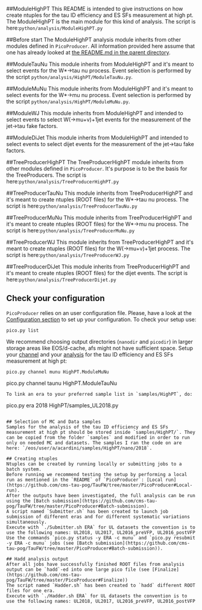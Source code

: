 ##ModuleHighPT
This README is intended to give instructions on how create ntuples for the tau ID efficiency and ES SFs measurement at high pt. The ModuleHighPT is the main module for this kind of analysis.
The script is here:`python/analysis/ModuleHighPT.py`

##Before start
The ModuleHighPT analysis module inherits from other modules defined in `PicoProducer`.
All information provided here assume that one has already looked at [the README.md in the parent directory](https://github.com/cms-tau-pog/TauFW/#taufw).

##ModuleTauNu 
This module inherits from ModuleHighPT and it's meant to select events for the W*->tau nu process.
Event selection is performed by the script `python/analysis/HighPT/ModuleTauNu.py`.

##ModuleMuNu 
This module inherits from ModuleHighPT and it's meant to select events for the W*->mu nu process.
Event selection is performed by the script `python/analysis/HighPT/ModuleMuNu.py`.

##ModuleWJ
This module inherits from ModuleHighPT and intended to select events to select W(->mu+v)+1jet events for the measurement of the jet->tau fake factors.

##ModuleDiJet
This module inherits from ModuleHighPT and intended to select events to	select dijet events for the measurement of the jet->tau fake factors.

##TreeProducerHighPT
The TreeProducerHighPT module inherits from other modules defined in `PicoProducer`.
It's purpose is to be the basis for the TreeProducers.
The script is here:`python/analysis/TreeProducerHighPT.py`

##TreeProducerTauNu
This module inherits from TreeProducerHighPT and it's meant to create ntuples (ROOT files) for the W*->tau nu process.
The script is here:`python/analysis/TreeProducerTauNu.py`

##TreeProducerMuNu
This module inherits from TreeProducerHighPT and it's meant to create ntuples (ROOT files) for the W*->mu nu process.
The script is here:`python/analysis/TreeProducerMuNu.py`

##TreeProducerWJ
This module inherits from TreeProducerHighPT and it's meant to create ntuples (ROOT files) for the W(->mu+v)+1jet process.
The script is here:`python/analysis/TreeProducerWJ.py`

##TreeProducerDiJet
This module inherits from TreeProducerHighPT and it's meant to create ntuples (ROOT files) for the dijet events.
The script is here:`python/analysis/TreeProducerDijet.py`

## Check your configuration
`PicoProducer` relies on an user configuration file. 
Please, have a look at the [Configuration section](https://github.com/cms-tau-pog/TauFW/tree/master/PicoProducer#Configuration) to set up your configuration.
To check your setup use:
```
pico.py list
```
We recommend choosing output directories (`nanodir` and `picodir`) in larger storage areas like EOS/d-cache, afs might not have sufficient space.
Setup your [channel](https://github.com/cms-tau-pog/TauFW/tree/master/PicoProducer#Skimming) and your [analysis](https://github.com/cms-tau-pog/TauFW/tree/master/PicoProducer#analysis) for the tau ID efficiency and ES SFs measurement at high pt:
```
pico.py channel munu HighPT.ModuleMuNu
```
pico.py channel taunu HighPT.ModuleTauNu
```
To link an era to your preferred sample list in `samples/HighPT`, do:
```
pico.py era 2018 HighPT/samples_UL2018.py
```

## Selection of MC and Data samples
Samples for the analysis of the tau ID efficiency and ES SFs measurement at high pt should be stored inside `samples/HighPT/`. They can be copied from the folder `samples` and modified in order to run only on needed MC and datasets. The samples I ran the code on are here: `/eos/user/a/acardini/samples/HighPT/nano/2018`.

## Creating ntuples 
Ntuples can be created by running locally or submitting jobs to a batch system.
Before running we recommend testing the setup by performing a local run as mentioned in the `README` of `PicoProducer`: [Local run](https://github.com/cms-tau-pog/TauFW/tree/master/PicoProducer#Local-run).
After the outputs have been investigated, the full analysis can be run using the [Batch submission](https://github.com/cms-tau-pog/TauFW/tree/master/PicoProducer#Batch-submission).
A script named `Submitter.sh` has been created to launch job submission of different eras and for different systematic variations simultaneously.
Execute with `./Submitter.sh ERA` for UL datasets the convention is to use the following names: UL2018, UL2017, UL2016_preVFP, UL2016_postVFP
Use the commands `pico.py status -y ERA -c munu` and `pico.py resubmit -y ERA -c munu` jobs (see [Batch submission](https://github.com/cms-tau-pog/TauFW/tree/master/PicoProducer#Batch-submission)).

## Hadd analysis output 
After all jobs have successfully finished ROOT files from analysis output can be `hadd`-ed into one large pico file (see [Finalize](https://github.com/cms-tau-pog/TauFW/tree/master/PicoProducer#Finalize))
The script named `Hadder.sh` has been created to `hadd` different ROOT files for one era.
Execute with `./Hadder.sh ERA` for UL datasets the convention is to use the following names: UL2018, UL2017, UL2016_preVFP, UL2016_postVFP
